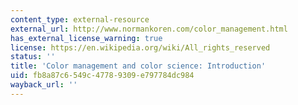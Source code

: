 ```yaml
---
content_type: external-resource
external_url: http://www.normankoren.com/color_management.html
has_external_license_warning: true
license: https://en.wikipedia.org/wiki/All_rights_reserved
status: ''
title: 'Color management and color science: Introduction'
uid: fb8a87c6-549c-4778-9309-e797784dc984
wayback_url: ''
---
```

